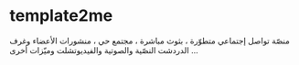 # template2me
منصّة تواصل إجتماعي متطوّرة ، بثوث مباشرة ، مجتمع حي ، منشورات الأعضاء وغرف الدردشت النصّية والصوتية والفيديوتشلت وميّزات أخرى ...
